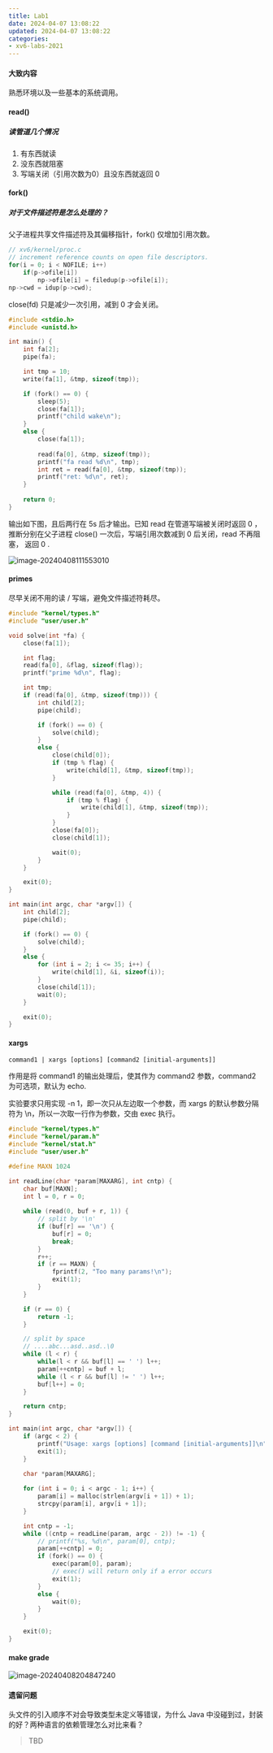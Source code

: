 ```yaml
---
title: Lab1
date: 2024-04-07 13:08:22
updated: 2024-04-07 13:08:22
categories:
- xv6-labs-2021
---
```

#### 大致内容

熟悉环境以及一些基本的系统调用。

#### read() 

##### 读管道几个情况

1. 有东西就读
2. 没东西就阻塞
3. 写端关闭（引用次数为0）且没东西就返回 0

#### fork() 

##### 对于文件描述符是怎么处理的？

父子进程共享文件描述符及其偏移指针，fork() 仅增加引用次数。

```c
// xv6/kernel/proc.c
// increment reference counts on open file descriptors.
for(i = 0; i < NOFILE; i++)
    if(p->ofile[i])
        np->ofile[i] = filedup(p->ofile[i]);
np->cwd = idup(p->cwd);
```

close(fd) 只是减少一次引用，减到 0 才会关闭。

```c
#include <stdio.h>
#include <unistd.h>

int main() {
    int fa[2];
    pipe(fa);

    int tmp = 10;
    write(fa[1], &tmp, sizeof(tmp));

    if (fork() == 0) {
        sleep(5);
        close(fa[1]);
        printf("child wake\n");
    }
    else {
        close(fa[1]);
        
        read(fa[0], &tmp, sizeof(tmp));
        printf("fa read %d\n", tmp);
        int ret = read(fa[0], &tmp, sizeof(tmp));
        printf("ret: %d\n", ret);
    }
    
    return 0;
}

```

输出如下图，且后两行在 5s 后才输出。已知 read 在管道写端被关闭时返回 0 ，推断分别在父子进程 close() 一次后，写端引用次数减到 0 后关闭，read 不再阻塞， 返回 0 .

![image-20240408111553010](image-20240408111553010.png)



#### primes

尽早关闭不用的读 / 写端，避免文件描述符耗尽。

```C
#include "kernel/types.h"
#include "user/user.h"

void solve(int *fa) {
    close(fa[1]);

    int flag;
    read(fa[0], &flag, sizeof(flag));
    printf("prime %d\n", flag);

    int tmp;
    if (read(fa[0], &tmp, sizeof(tmp))) {
        int child[2];
        pipe(child);

        if (fork() == 0) {
            solve(child);
        }
        else {
            close(child[0]);
            if (tmp % flag) {
                write(child[1], &tmp, sizeof(tmp));
            }

            while (read(fa[0], &tmp, 4)) {
                if (tmp % flag) {
                    write(child[1], &tmp, sizeof(tmp));
                }
            }
            close(fa[0]);
            close(child[1]);

            wait(0);
        }
    }

    exit(0);
}

int main(int argc, char *argv[]) {
    int child[2];
    pipe(child);

    if (fork() == 0) {
        solve(child);
    }
    else {
        for (int i = 2; i <= 35; i++) {
            write(child[1], &i, sizeof(i));
        }
        close(child[1]);
        wait(0);
    }

    exit(0);
}
```



#### xargs

```shell
command1 | xargs [options] [command2 [initial-arguments]]
```

作用是将 command1 的输出处理后，使其作为 command2 参数，command2 为可选项，默认为 echo.

实验要求只用实现 -n 1，即一次只从左边取一个参数，而 xargs 的默认参数分隔符为 \n，所以一次取一行作为参数，交由 exec 执行。

```C
#include "kernel/types.h"
#include "kernel/param.h"
#include "kernel/stat.h"
#include "user/user.h"

#define MAXN 1024

int readLine(char *param[MAXARG], int cntp) {
    char buf[MAXN];
    int l = 0, r = 0;
    
    while (read(0, buf + r, 1)) {
        // split by '\n'
        if (buf[r] == '\n') {
            buf[r] = 0;
            break;
        }
        r++;
        if (r == MAXN) {
            fprintf(2, "Too many params!\n");
            exit(1);
        }
    }

    if (r == 0) {
        return -1;
    }

    // split by space
    // ....abc...asd..asd..\0
    while (l < r) {
        while(l < r && buf[l] == ' ') l++;
        param[++cntp] = buf + l;
        while (l < r && buf[l] != ' ') l++;
        buf[l++] = 0;
    }

    return cntp;
}

int main(int argc, char *argv[]) {
    if (argc < 2) {
        printf("Usage: xargs [options] [command [initial-arguments]]\n");
        exit(1);
    }
    
    char *param[MAXARG];

    for (int i = 0; i < argc - 1; i++) {
        param[i] = malloc(strlen(argv[i + 1]) + 1);
		strcpy(param[i], argv[i + 1]);
    }

    int cntp = -1;
    while ((cntp = readLine(param, argc - 2)) != -1) {
        // printf("%s, %d\n", param[0], cntp);
        param[++cntp] = 0;
        if (fork() == 0) {
            exec(param[0], param);
            // exec() will return only if a error occurs
            exit(1);
        }
        else {
            wait(0);
        }
    }

    exit(0);
}
```



#### make grade

![image-20240408204847240](image-20240408204847240.png)



#### 遗留问题

头文件的引入顺序不对会导致类型未定义等错误，为什么 Java 中没碰到过，封装的好？两种语言的依赖管理怎么对比来看？

> TBD
